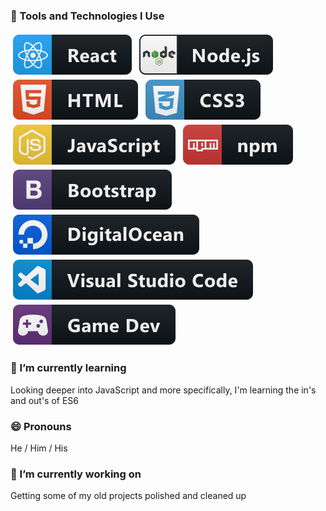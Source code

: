 ### 🚧 Tools and Technologies I Use
<p>
    <img src="https://github.com/MikeCodesDotNET/ColoredBadges/blob/master/svg/dev/frameworks/react.svg" alt="React" style="vertical-align:top; margin:4px">
    <img src="https://github.com/MikeCodesDotNET/ColoredBadges/blob/master/svg/dev/frameworks/nodejs.svg" alt="NodeJS" style="vertical-align:top; margin:4px">
    <img src="https://github.com/MikeCodesDotNET/ColoredBadges/blob/master/svg/dev/languages/html.svg" alt="HTML" style="vertical-align:top; margin:4px">
    <img src="https://github.com/MikeCodesDotNET/ColoredBadges/blob/master/svg/dev/languages/css3.svg" alt="CSS" style="vertical-align:top; margin:4px">
    <img src="https://github.com/MikeCodesDotNET/ColoredBadges/blob/master/svg/dev/languages/js.svg" alt="Vanilla JavaScript" style="vertical-align:top; margin:4px">
    <img src="https://github.com/MikeCodesDotNET/ColoredBadges/blob/master/svg/dev/services/npm.svg" alt="NPM" style="vertical-align:top; margin:4px">
    <img src="https://github.com/MikeCodesDotNET/ColoredBadges/blob/master/svg/dev/frameworks/bootstrap.svg" alt="Bootstrap" style="vertical-align:top; margin:4px">
    <img src="https://github.com/MikeCodesDotNET/ColoredBadges/blob/master/svg/dev/services/digitalocean.svg" alt="DigitalOcean" style="vertical-align:top; margin:4px">
    <img src="https://github.com/MikeCodesDotNET/ColoredBadges/blob/master/svg/dev/tools/visualstudio_code.svg" alt="Visual Studio Code" style="vertical-align:top; margin:4px">
    <img src="https://github.com/MikeCodesDotNET/ColoredBadges/blob/master/svg/dev/misc/gamedev.svg" alt="Game Development" style="vertical-align:top; margin:4px">
</p> 

### 🌱 I’m currently learning
<p>
Looking deeper into JavaScript and more specifically, I'm learning the in's and out's of ES6
</p>

### 😄 Pronouns
<p>
He / Him / His
</p>

### 🔭 I’m currently working on
<p>
Getting some of my old projects polished and cleaned up
</p>

<!--
**BrandonPessman/BrandonPessman** is a ✨ _special_ ✨ repository because its `README.md` (this file) appears on your GitHub profile.

Here are some ideas to get you started:

- 🔭 I’m currently working on ...
- 🌱 I’m currently learning ...
- 👯 I’m looking to collaborate on ...
- 🤔 I’m looking for help with ...
- 💬 Ask me about ...
- 📫 How to reach me: ...
- 😄 Pronouns: ...
- ⚡ Fun fact: ...
-->
